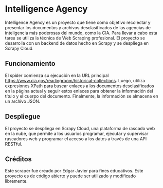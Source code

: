 
# Intelligence Agency
Intelligence Agency es un proyecto que tiene como objetivo recolectar y presentar los documentos y archivos desclasificados de las agencias de inteligencia más poderosas del mundo, como la CIA. Para llevar a cabo esta tarea se utiliza la técnica de Web Scraping profesional. El proyecto se desarrolla con un backend de datos hecho en Scrapy y se despliega en Scrapy Cloud.

## Funcionamiento
El spider comienza su ejecución en la URL principal https://www.cia.gov/readingroom/historical-collections. Luego, utiliza expresiones XPath para buscar enlaces a los documentos desclasificados en la página actual y seguir estos enlaces para obtener la información del título y el cuerpo del documento. Finalmente, la información se almacena en un archivo JSON.

## Despliegue
El proyecto se despliega en Scrapy Cloud, una plataforma de rascado web en la nube, que permite a los usuarios programar, ejecutar y supervisar rascadores web y programar el acceso a los datos a través de una API RESTful.

## Créditos
Este scraper fue creado por Edgar Javier para fines educativos. Este proyecto es de código abierto y puede ser utilizado y modificado libremente.


